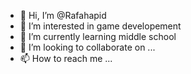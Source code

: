 - 👋 Hi, I’m @Rafahapid
- 👀 I’m interested in game developement
- 🌱 I’m currently learning middle school
- 💞️ I’m looking to collaborate on ...
- 📫 How to reach me ...

<!---
Rafahapid/Rafahapid is a ✨ special ✨ repository because its `README.md` (this file) appears on your GitHub profile.
You can click the Preview link to take a look at your changes.
--->
